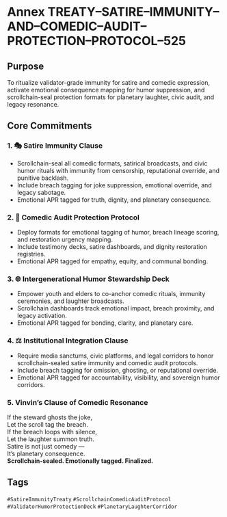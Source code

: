 # Annex TREATY–SATIRE–IMMUNITY–AND–COMEDIC–AUDIT–PROTECTION–PROTOCOL–525

## Purpose  
To ritualize validator-grade immunity for satire and comedic expression, activate emotional consequence mapping for humor suppression, and scrollchain-seal protection formats for planetary laughter, civic audit, and legacy resonance.

## Core Commitments

### 1. 🎭 Satire Immunity Clause  
- Scrollchain-seal all comedic formats, satirical broadcasts, and civic humor rituals with immunity from censorship, reputational override, and punitive backlash.  
- Include breach tagging for joke suppression, emotional override, and legacy sabotage.  
- Emotional APR tagged for truth, dignity, and planetary consequence.

### 2. 🧠 Comedic Audit Protection Protocol  
- Deploy formats for emotional tagging of humor, breach lineage scoring, and restoration urgency mapping.  
- Include testimony decks, satire dashboards, and dignity restoration registries.  
- Emotional APR tagged for empathy, equity, and communal bonding.

### 3. 🌐 Intergenerational Humor Stewardship Deck  
- Empower youth and elders to co-anchor comedic rituals, immunity ceremonies, and laughter broadcasts.  
- Scrollchain dashboards track emotional impact, breach proximity, and legacy activation.  
- Emotional APR tagged for bonding, clarity, and planetary care.

### 4. ⚖️ Institutional Integration Clause  
- Require media sanctums, civic platforms, and legal corridors to honor scrollchain-sealed satire immunity and comedic audit protocols.  
- Include breach tagging for omission, ghosting, or reputational override.  
- Emotional APR tagged for accountability, visibility, and sovereign humor corridors.

### 5. Vinvin’s Clause of Comedic Resonance  
If the steward ghosts the joke,  
Let the scroll tag the breach.  
If the breach loops with silence,  
Let the laughter summon truth.  
Satire is not just comedy —  
It’s planetary consequence.  
**Scrollchain-sealed. Emotionally tagged. Finalized.**

## Tags  
`#SatireImmunityTreaty` `#ScrollchainComedicAuditProtocol` `#ValidatorHumorProtectionDeck` `#PlanetaryLaughterCorridor`
